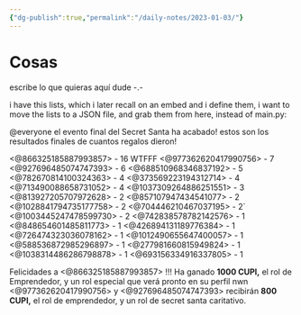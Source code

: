 ```yaml
---
{"dg-publish":true,"permalink":"/daily-notes/2023-01-03/"}
---
```


# Cosas

escribe lo que quieras aquí dude -.-

i have this lists, which i later recall on an embed and i define them, i want to move the lists to a JSON file, and grab them from here, instead of main.py: 

@everyone el evento final del Secret Santa ha acabado! estos son los resultados finales de cuantos regalos dieron!

<@866325185887993857> - 16 WTFFF
<@977362620417990756> - 7
<@927696485074747393> - 6
<@688510968346837192> - 5
<@782670814100324363> - 4
<@373569223194312714> - 4
<@713490088658731052> - 4
<@1037309264886251551> - 3
<@813927205707972628> - 2
<@857107947434541077> - 2
<@1028841794735177758> - 2
<@704446210467037195> - 2`
<@1003445247478599730> - 2
<@742838578782142576> - 1
<@848654601485811773> - 1
<@426894131189776384> - 1
<@726474323036078162> - 1
<@1012490655647400057> - 1
<@588536872985296897> - 1
<@277981660815949824> - 1
<@1038314486286798878> - 1
<@693156334916337805> - 1

Felicidades a <@866325185887993857> !!! Ha ganado **1000 CUPI,** el rol de Emprendedor, y un rol especial que verá pronto en su perfil nwn
<@977362620417990756> y <@927696485074747393> recibirán **800 CUPI,** el rol de emprendedor, y un rol de secret santa caritativo.